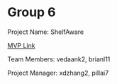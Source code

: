 # Group 6
Project Name: ShelfAware

[MVP Link](https://docs.google.com/document/d/1SPoKjuGuox_rV8hgG8dKYgkjcw_z6fG6/)

Team Members: vedaank2, brianl11

Project Manager: xdzhang2, pillai7
